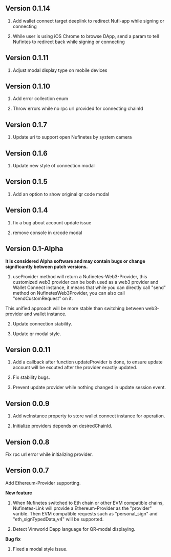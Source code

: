 ## Version 0.1.14

1.  Add wallet connect target deeplink to redirect Nufi-app while signing or connecting

2.  While user is using iOS Chrome to browse DApp, send a param to tell Nufintes to redirect back while signing or connecting
## Version 0.1.11

1. Adjust modal display type on mobile devices

## Version 0.1.10

1. Add error collection enum

2. Throw errors while no rpc url provided for connecting chainId
## Version 0.1.7

1. Update uri to support open Nufinetes by system camera

## Version 0.1.6

1. Update new style of connection modal

## Version 0.1.5

1. Add an option to show original qr code modal

## Version 0.1.4

1. fix a bug about account update issue

2. remove console in qrcode modal

## Version 0.1-Alpha

**It is considered Alpha software and may contain bugs or change significantly between patch versions.**

1. useProvider method will return a Nufinetes-Web3-Provider, this customized web3 provider can be both used as a web3 provider and Wallet Connect instance, it means that while you can directly call "send" method on NufinetesWeb3Provider, you can also call "sendCustomRequest" on it.

This unified approach will be more stable than switching between web3-provider and wallet instance.

2. Update connection stability.

3. Update qr modal style.

## Version 0.0.11

1. Add a callback after function updateProvider is done, to ensure update account will be excuted after the provider exactly updated.

2. Fix stability bugs.

3. Prevent update provider while nothing changed in update session event.

## Version 0.0.9

1. Add wcInstance property to store wallet connect instance for operation.

2. Initialize providers depends on desiredChainId.

## Version 0.0.8

Fix rpc url error while initializing provider.

## Version 0.0.7

Add Ethereum-Provider supporting.

**New feature**

1. When Nufinetes switched to Eth chain or other EVM compatible chains, Nufinetes-Link will provide a Ethereum-Provider as the "provider" varible. Then EVM compatible requests such as "personal_sign" and "eth_signTypedData_v4" will be supported.

2. Detect Vimworld Dapp language for QR-modal displaying.

**Bug fix**

1. Fixed a modal style issue.

